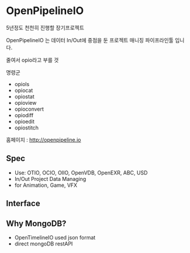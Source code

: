 # OpenPipelineIO

5년정도 천천히 진행할 장기프로젝트

OpenPipelineIO 는 데이터 In/Out에 중점을 둔 프로젝트 매니징 파이프라인툴 입니다.

줄여서 opio라고 부를 것

명령군
- opiols
- opiocat
- opiostat
- opioview
- opioconvert
- opiodiff
- opioedit
- opiostitch

홈페이지 : http://openpipeline.io

## Spec
- Use: OTIO, OCIO, OIIO, OpenVDB, OpenEXR, ABC, USD
- In/Out Project Data Managing
- for Animation, Game, VFX

## Interface


## Why MongoDB?
- OpenTimelineIO used json format
- direct mongoDB restAPI
